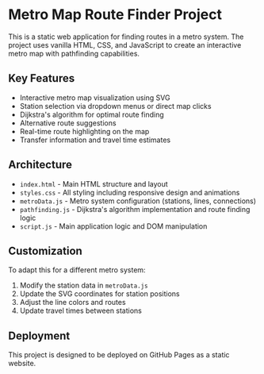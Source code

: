 <!-- Use this file to provide workspace-specific custom instructions to Copilot. For more details, visit https://code.visualstudio.com/docs/copilot/copilot-customization#_use-a-githubcopilotinstructionsmd-file -->

# Metro Map Route Finder Project

This is a static web application for finding routes in a metro system. The project uses vanilla HTML, CSS, and JavaScript to create an interactive metro map with pathfinding capabilities.

## Key Features
- Interactive metro map visualization using SVG
- Station selection via dropdown menus or direct map clicks
- Dijkstra's algorithm for optimal route finding
- Alternative route suggestions
- Real-time route highlighting on the map
- Transfer information and travel time estimates

## Architecture
- `index.html` - Main HTML structure and layout
- `styles.css` - All styling including responsive design and animations
- `metroData.js` - Metro system configuration (stations, lines, connections)
- `pathfinding.js` - Dijkstra's algorithm implementation and route finding logic
- `script.js` - Main application logic and DOM manipulation

## Customization
To adapt this for a different metro system:
1. Modify the station data in `metroData.js`
2. Update the SVG coordinates for station positions
3. Adjust the line colors and routes
4. Update travel times between stations

## Deployment
This project is designed to be deployed on GitHub Pages as a static website.
